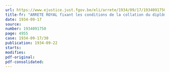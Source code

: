 ```yaml
---
url: https://www.ejustice.just.fgov.be/eli/arrete/1934/09/17/1934091750/justel
title-fr: "ARRETE ROYAL fixant les conditions de la collation du diplôme de licencié en sciences commerciales"
date: 1934-09-17
source:
number: 1934091750
page: 4955
case: 1934-09-17/30
publication: 1934-09-22
starts:
modifies:
pdf-original:
pdf-consolidated:
---
```


